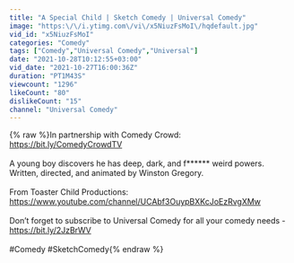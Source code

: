 ```yaml
---
title: "A Special Child | Sketch Comedy | Universal Comedy"
image: "https:\/\/i.ytimg.com\/vi\/x5NiuzFsMoI\/hqdefault.jpg"
vid_id: "x5NiuzFsMoI"
categories: "Comedy"
tags: ["Comedy","Universal Comedy","Universal"]
date: "2021-10-28T10:12:55+03:00"
vid_date: "2021-10-27T16:00:36Z"
duration: "PT1M43S"
viewcount: "1296"
likeCount: "80"
dislikeCount: "15"
channel: "Universal Comedy"
---
```

{% raw %}In partnership with Comedy Crowd: <a rel="nofollow" target="blank" href="https://bit.ly/ComedyCrowdTV">https://bit.ly/ComedyCrowdTV</a><br /><br />A young boy discovers he has deep, dark, and f****** weird powers. Written, directed, and animated by Winston Gregory.<br /><br />From Toaster Child Productions: <a rel="nofollow" target="blank" href="https://www.youtube.com/channel/UCAbf3OuypBXKcJoEzRvgXMw">https://www.youtube.com/channel/UCAbf3OuypBXKcJoEzRvgXMw</a><br /><br />Don’t forget to subscribe to Universal Comedy for all your comedy needs - <a rel="nofollow" target="blank" href="https://bit.ly/2JzBrWV">https://bit.ly/2JzBrWV</a><br /><br />#Comedy #SketchComedy{% endraw %}
